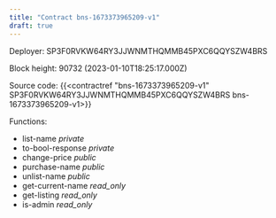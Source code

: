 ```yaml
---
title: "Contract bns-1673373965209-v1"
draft: true
---
```

Deployer: SP3F0RVKW64RY3JJWNMTHQMMB45PXC6QQYSZW4BRS


 



Block height: 90732 (2023-01-10T18:25:17.000Z)

Source code: {{<contractref "bns-1673373965209-v1" SP3F0RVKW64RY3JJWNMTHQMMB45PXC6QQYSZW4BRS bns-1673373965209-v1>}}

Functions:

* list-name _private_
* to-bool-response _private_
* change-price _public_
* purchase-name _public_
* unlist-name _public_
* get-current-name _read_only_
* get-listing _read_only_
* is-admin _read_only_
